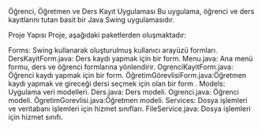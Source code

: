 Öğrenci, Öğretmen ve Ders Kayıt Uygulaması
Bu uygulama, öğrenci ve ders kayıtlarını tutan basit bir Java Swing uygulamasıdır.

Proje Yapısı
Proje, aşağıdaki paketlerden oluşmaktadır:

Forms: Swing kullanarak oluşturulmuş kullanıcı arayüzü formları.
DersKayitForm.java: Ders kaydı yapmak için bir form.
Menu.java: Ana menü formu, ders ve öğrenci formlarına yönlendirir.
OgrenciKayitForm.java: Öğrenci kaydı yapmak için bir form.
ÖğretimGörevlisiForm.java:Öğretmen kaydı yapmak ve gireceği dersi seçmek için olan bir form .
Models: Uygulama veri modelleri.
Ders.java: Ders modeli.
Ogrenci.java: Öğrenci modeli.
ÖgretimGorevlisi.java:Öğretmen modeli.
Services: Dosya işlemleri ve veritabanı işlemleri için hizmet sınıfları.
FileService.java: Dosya işlemleri için hizmet sınıfı.
